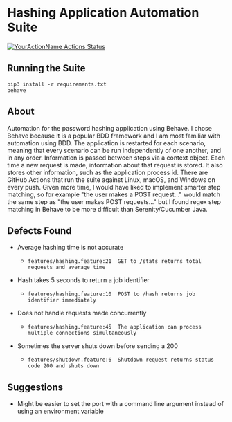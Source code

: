 # Hashing Application Automation Suite

[![YourActionName Actions Status](https://github.com/leightjohnson93/hash-app-automation/actions/workflows/automation.yml/badge.svg)](https://github.com/leightjohnson93/hash-app-automation/actions)

## Running the Suite

    pip3 install -r requirements.txt
    behave

## About

Automation for the password hashing application using Behave. I chose Behave because it is a popular BDD framework and I am most familiar with automation using BDD. The application is restarted for each scenario, meaning that every scenario can be run independently of one another, and in any order. Information is passed between steps via a context object. Each time a new request is made, information about that request is stored. It also stores other information, such as the application process id.  There are GitHub Actions that run the suite against Linux, macOS, and Windows on every push.  Given more time, I would have liked to implement smarter step matching, so for example "the user makes a POST request..." would match the same step as "the user makes POST requests..." but I found regex step matching in Behave to be more difficult than Serenity/Cucumber Java.

## Defects Found

- Average hashing time is not accurate
  -     features/hashing.feature:21  GET to /stats returns total requests and average time
- Hash takes 5 seconds to return a job identifier
  -     features/hashing.feature:10  POST to /hash returns job identifier immediately
- Does not handle requests made concurrently
  -     features/hashing.feature:45  The application can process multiple connections simultaneously
- Sometimes the server shuts down before sending a 200
  -     features/shutdown.feature:6  Shutdown request returns status code 200 and shuts down

## Suggestions

- Might be easier to set the port with a command line argument instead of using an environment variable
